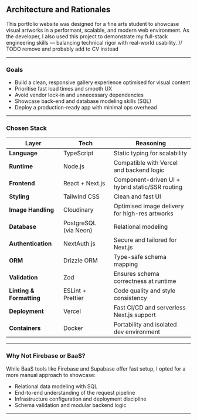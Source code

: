 ## Architecture and Rationales

This portfolio website was designed for a fine arts student to showcase visual artworks in a performant, scalable, and modern web environment. As the developer, I also used this project to demonstrate my full-stack engineering skills — balancing technical rigor with real-world usability.
// TODO remove and probably add to CV instead

---

### Goals

- Build a clean, responsive gallery experience optimised for visual content
- Prioritise fast load times and smooth UX
- Avoid vendor lock-in and unnecessary dependencies
- Showcase back-end and database modeling skills (SQL)
- Deploy a production-ready app with minimal ops overhead

---

### Chosen Stack

| Layer                    | Tech                  | Reasoning                                       |
| ------------------------ | --------------------- | ----------------------------------------------- |
| **Language**             | TypeScript            | Static typing for scalability                   |
| **Runtime**              | Node.js               | Compatible with Vercel and backend logic        |
| **Frontend**             | React + Next.js       | Component-driven UI + hybrid static/SSR routing |
| **Styling**              | Tailwind CSS          | Clean and fast UI                               |
| **Image Handling**       | Cloudinary            | Optimised image delivery for high-res artworks  |
| **Database**             | PostgreSQL (via Neon) | Relational modeling                             |
| **Authentication**       | NextAuth.js           | Secure and tailored for Next.js                 |
| **ORM**                  | Drizzle ORM           | Type-safe schema mapping                        |
| **Validation**           | Zod                   | Ensures schema correctness at runtime           |
| **Linting & Formatting** | ESLint + Prettier     | Code quality and style consistency              |
| **Deployment**           | Vercel                | Fast CI/CD and serverless Next.js support       |
| **Containers**           | Docker                | Portability and isolated dev environment        |

---

### Why Not Firebase or BaaS?

While BaaS tools like Firebase and Supabase offer fast setup, I opted for a more manual approach to showcase:

- Relational data modeling with SQL
- End-to-end understanding of the request pipeline
- Infrastructure configuration and deployment discipline
- Schema validation and modular backend logic

---
